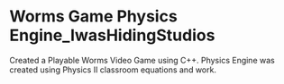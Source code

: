 # Worms Game Physics Engine_IwasHidingStudios
 Created a Playable Worms Video Game using C++. Physics Engine was created using Physics II classroom equations and work.
